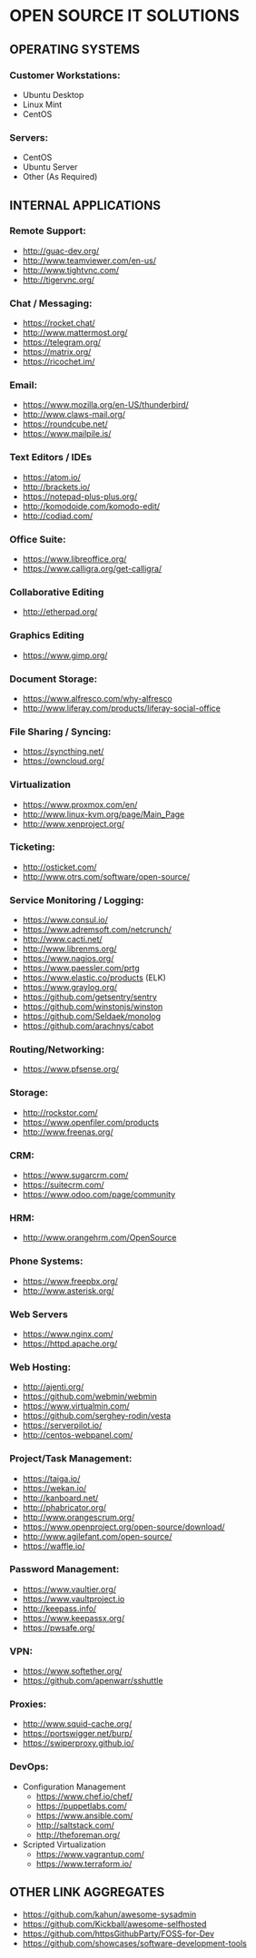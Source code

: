 # OPEN SOURCE IT SOLUTIONS

## OPERATING SYSTEMS

### Customer Workstations:
- Ubuntu Desktop
- Linux Mint
- CentOS

### Servers:
- CentOS
- Ubuntu Server
- Other (As Required)

## INTERNAL APPLICATIONS

### Remote Support:
- http://guac-dev.org/
- http://www.teamviewer.com/en-us/
- http://www.tightvnc.com/
- http://tigervnc.org/

### Chat / Messaging:
- https://rocket.chat/
- http://www.mattermost.org/
- https://telegram.org/
- https://matrix.org/
- https://ricochet.im/

### Email:
- https://www.mozilla.org/en-US/thunderbird/
- http://www.claws-mail.org/
- https://roundcube.net/
- https://www.mailpile.is/

### Text Editors / IDEs
- https://atom.io/
- http://brackets.io/
- https://notepad-plus-plus.org/
- http://komodoide.com/komodo-edit/
- http://codiad.com/

### Office Suite:
- https://www.libreoffice.org/
- https://www.calligra.org/get-calligra/

### Collaborative Editing
- http://etherpad.org/

### Graphics Editing
- https://www.gimp.org/

### Document Storage:
- https://www.alfresco.com/why-alfresco
- http://www.liferay.com/products/liferay-social-office

### File Sharing / Syncing:
- https://syncthing.net/
- https://owncloud.org/

### Virtualization
- https://www.proxmox.com/en/
- http://www.linux-kvm.org/page/Main_Page
- http://www.xenproject.org/

### Ticketing:
- http://osticket.com/
- http://www.otrs.com/software/open-source/

### Service Monitoring / Logging:
- https://www.consul.io/
- https://www.adremsoft.com/netcrunch/ 
- http://www.cacti.net/ 
- http://www.librenms.org/
- https://www.nagios.org/ 
- https://www.paessler.com/prtg
- https://www.elastic.co/products (ELK)
- https://www.graylog.org/
- https://github.com/getsentry/sentry
- https://github.com/winstonjs/winston
- https://github.com/Seldaek/monolog
- https://github.com/arachnys/cabot

### Routing/Networking:
- https://www.pfsense.org/

### Storage:
- http://rockstor.com/ 
- https://www.openfiler.com/products
- http://www.freenas.org/ 

### CRM:
- https://www.sugarcrm.com/
- https://suitecrm.com/
- https://www.odoo.com/page/community

### HRM:
- http://www.orangehrm.com/OpenSource

### Phone Systems:
- https://www.freepbx.org/
- http://www.asterisk.org/

### Web Servers
- https://www.nginx.com/
- https://httpd.apache.org/

### Web Hosting:
- http://ajenti.org/
- https://github.com/webmin/webmin
- https://www.virtualmin.com/
- https://github.com/serghey-rodin/vesta
- https://serverpilot.io/
- http://centos-webpanel.com/

### Project/Task Management:
- https://taiga.io/
- https://wekan.io/
- http://kanboard.net/
- http://phabricator.org/
- http://www.orangescrum.org/
- https://www.openproject.org/open-source/download/
- http://www.agilefant.com/open-source/
- https://waffle.io/

### Password Management:
- https://www.vaultier.org/
- https://www.vaultproject.io
- http://keepass.info/
- https://www.keepassx.org/
- https://pwsafe.org/

### VPN:
- https://www.softether.org/
- https://github.com/apenwarr/sshuttle

### Proxies:
- http://www.squid-cache.org/
- https://portswigger.net/burp/
- https://swiperproxy.github.io/

### DevOps:
- Configuration Management
  - https://www.chef.io/chef/
  - https://puppetlabs.com/
  - https://www.ansible.com/
  - http://saltstack.com/
  - http://theforeman.org/
- Scripted Virtualization
  - https://www.vagrantup.com/
  - https://www.terraform.io/

## OTHER LINK AGGREGATES
- https://github.com/kahun/awesome-sysadmin
- https://github.com/Kickball/awesome-selfhosted
- https://github.com/httpsGithubParty/FOSS-for-Dev
- https://github.com/showcases/software-development-tools

